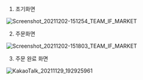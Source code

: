 1. 초기화면

![Screenshot_20211202-151254_TEAM_IF_MARKET](https://user-images.githubusercontent.com/62174950/144426522-f2e622c5-0cfb-43b8-bb81-6550ef1fae7d.jpg)

2. 주문화면

![Screenshot_20211202-151803_TEAM_IF_MARKET](https://user-images.githubusercontent.com/62174950/144426592-20a04e7f-1d20-467c-a36a-db2303120bb0.jpg)

3. 주문 완료 화면

![KakaoTalk_20211129_192925961](https://user-images.githubusercontent.com/62174950/143857628-f574a51a-ed4f-4a1f-a130-96563f9d2e7f.jpg)
